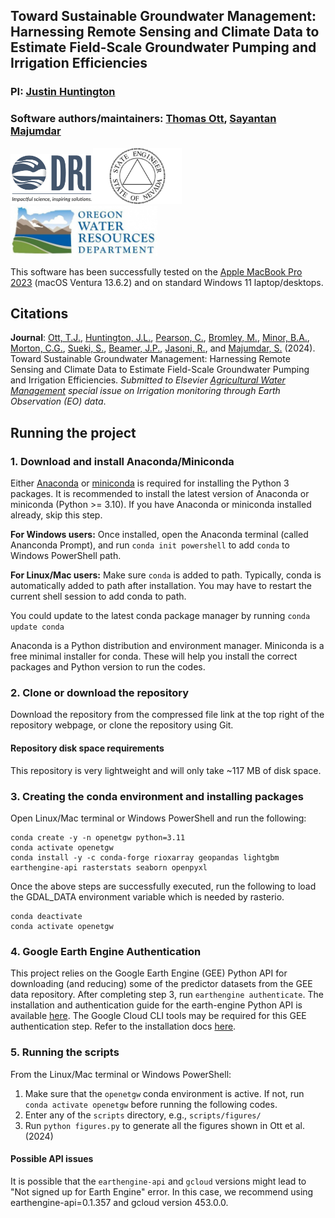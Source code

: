 ## Toward Sustainable Groundwater Management: Harnessing Remote Sensing and Climate Data to Estimate Field-Scale Groundwater Pumping and Irrigation Efficiencies

### PI: [Justin Huntington](https://www.dri.edu/directory/justin-huntington/)
### Software authors/maintainers: [Thomas Ott](https://www.dri.edu/directory/thomas-ott/), [Sayantan Majumdar](https://www.dri.edu/directory/sayantan-majumdar/)

<img src="../Readme_Figures/official-dri-logotag-trans-bkgd.png" height="80"/><img src="../Readme_Figures/nv_state_logo.png" height="90"/> <img src="../Readme_Figures/owrd.jpg" height="80"/>

This software has been successfully tested on the [Apple MacBook Pro 2023](https://www.apple.com/macbook-pro/) (macOS Ventura 13.6.2) and on standard Windows 11 laptop/desktops.

## Citations
**Journal**: [Ott, T.J.](https://www.dri.edu/directory/thomas-ott/), [Huntington, J.L.](https://www.dri.edu/directory/justin-huntington/), 
[Pearson, C.](https://www.dri.edu/directory/chris-pearson/), [Bromley, M.](https://www.dri.edu/directory/matthew-bromley/), 
[Minor, B.A.](https://www.dri.edu/directory/blake-minor/), [Morton, C.G.](https://www.dri.edu/directory/charles-morton/), 
[Sueki, S.](https://www.dri.edu/directory/sachiko-sueki/), [Beamer, J.P.](https://www.linkedin.com/in/jordan-beamer-89ba8020/), 
[Jasoni, R.](https://www.dri.edu/directory/richard-jasoni/), and [Majumdar, S.](https://www.dri.edu/directory/sayantan-majumdar/) (2024). 
Toward Sustainable Groundwater Management: Harnessing Remote Sensing and Climate Data to Estimate Field-Scale Groundwater Pumping and Irrigation Efficiencies. _Submitted to Elsevier [Agricultural Water Management](https://www.sciencedirect.com/journal/agricultural-water-management) special issue on _Irrigation monitoring through Earth Observation (EO) data__.


## Running the project

### 1. Download and install Anaconda/Miniconda
Either [Anaconda](https://www.anaconda.com/products/individual) or [miniconda](https://docs.conda.io/en/latest/miniconda.html) is required for installing the Python 3 packages. 
It is recommended to install the latest version of Anaconda or miniconda (Python >= 3.10). If you have Anaconda or miniconda installed already, skip this step. 

**For Windows users:** Once installed, open the Anaconda terminal (called Ananconda Prompt), and run ```conda init powershell``` to add ```conda``` to Windows PowerShell path.

**For Linux/Mac users:** Make sure ```conda``` is added to path. Typically, conda is automatically added to path after installation. You may have to restart the current shell session to add conda to path.

You could update to the latest conda package manager by running ```conda update conda```

Anaconda is a Python distribution and environment manager. Miniconda is a free minimal installer for conda. These will help
you install the correct packages and Python version to run the codes.

### 2. Clone or download the repository

Download the repository from the compressed file link at the top right of the repository webpage, or clone the repository using Git.

#### Repository disk space requirements
This repository is very lightweight and will only take ~117 MB of disk space.

### 3. Creating the conda environment and installing packages
Open Linux/Mac terminal or Windows PowerShell and run the following:
```
conda create -y -n openetgw python=3.11
conda activate openetgw
conda install -y -c conda-forge rioxarray geopandas lightgbm earthengine-api rasterstats seaborn openpyxl
```

Once the above steps are successfully executed, run the following to load the GDAL_DATA environment variable which is needed by 
rasterio.

```
conda deactivate
conda activate openetgw
```

### 4. Google Earth Engine Authentication
This project relies on the Google Earth Engine (GEE) Python API for downloading (and reducing) some of the predictor datasets from the GEE
data repository. After completing step 3, run ```earthengine authenticate```. The installation and authentication guide 
for the earth-engine Python API is available [here](https://developers.google.com/earth-engine/guides/python_install). The Google Cloud CLI tools
may be required for this GEE authentication step. Refer to the installation docs [here](https://cloud.google.com/sdk/docs/install-sdk).

### 5. Running the scripts
From the Linux/Mac terminal or Windows PowerShell:
1. Make sure that the `openetgw` conda environment is active. If not, run ```conda activate openetgw``` before running the following codes.
2. Enter any of the `scripts` directory, e.g., `scripts/figures/`
3. Run `python figures.py` to generate all the figures shown in Ott et al. (2024)

#### Possible API issues
It is possible that the `earthengine-api` and `gcloud` versions might lead to "Not signed up for Earth Engine" error. In this case, 
we recommend using earthengine-api=0.1.357 and gcloud version 453.0.0.

